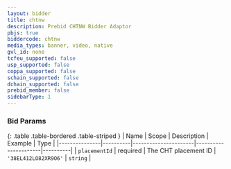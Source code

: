 ```yaml
---
layout: bidder
title: chtnw
description: Prebid CHTNW Bidder Adaptor
pbjs: true
biddercode: chtnw
media_types: banner, video, native
gvl_id: none
tcfeu_supported: false
usp_supported: false
coppa_supported: false
schain_supported: false
dchain_supported: false
prebid_member: false
sidebarType: 1
---
```


### Bid Params

{: .table .table-bordered .table-striped }
|      Name     | Scope    | Description          |         Example      | Type     |
|---------------|----------|----------------------|----------------------|----------|
| `placementId` | required | The CHT placement ID | `'38EL412LO82XR9O6'` | `string` |
